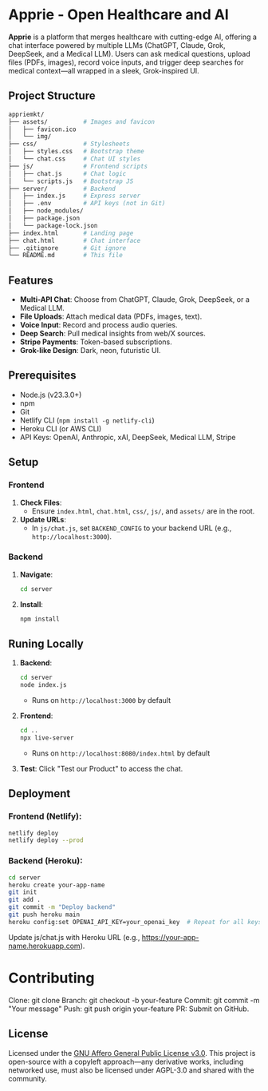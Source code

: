 # Apprie - Open Healthcare and AI

**Apprie** is a platform that merges healthcare with cutting-edge AI, offering a chat interface powered by multiple LLMs (ChatGPT, Claude, Grok, DeepSeek, and a Medical LLM). Users can ask medical questions, upload files (PDFs, images), record voice inputs, and trigger deep searches for medical context—all wrapped in a sleek, Grok-inspired UI.

## Project Structure
```bash
appriemkt/
├── assets/          # Images and favicon
│   ├── favicon.ico
│   └── img/
├── css/             # Stylesheets
│   ├── styles.css   # Bootstrap theme
│   └── chat.css     # Chat UI styles
├── js/              # Frontend scripts
│   ├── chat.js      # Chat logic
│   └── scripts.js   # Bootstrap JS
├── server/          # Backend
│   ├── index.js     # Express server
│   ├── .env         # API keys (not in Git)
│   ├── node_modules/
│   ├── package.json
│   └── package-lock.json
├── index.html       # Landing page
├── chat.html        # Chat interface
├── .gitignore       # Git ignore
└── README.md        # This file
``` 


## Features
- **Multi-API Chat**: Choose from ChatGPT, Claude, Grok, DeepSeek, or a Medical LLM.
- **File Uploads**: Attach medical data (PDFs, images, text).
- **Voice Input**: Record and process audio queries.
- **Deep Search**: Pull medical insights from web/X sources.
- **Stripe Payments**: Token-based subscriptions.
- **Grok-like Design**: Dark, neon, futuristic UI.

## Prerequisites
- Node.js (v23.3.0+)
- npm
- Git
- Netlify CLI (`npm install -g netlify-cli`)
- Heroku CLI (or AWS CLI)
- API Keys: OpenAI, Anthropic, xAI, DeepSeek, Medical LLM, Stripe

## Setup
### Frontend
1. **Check Files**:
   - Ensure `index.html`, `chat.html`, `css/`, `js/`, and `assets/` are in the root.
2. **Update URLs**:
   - In `js/chat.js`, set `BACKEND_CONFIG` to your backend URL (e.g., `http://localhost:3000`).

### Backend
1. **Navigate**:
   ```bash
   cd server
   ```
2. **Install**:
   ```bash
   npm install
   ```  

## Runing Locally

1. **Backend**:
   ```bash
   cd server
   node index.js   
   ```

   * Runs on `http://localhost:3000` by default

2. **Frontend**:
   ```bash
   cd ..
   npx live-server
   ```

   * Runs on `http://localhost:8080/index.html` by default

3. **Test**: Click "Test our Product" to access the chat.


## Deployment

### Frontend (Netlify):

```bash
netlify deploy
netlify deploy --prod
```

### Backend (Heroku):

```bash
cd server
heroku create your-app-name
git init
git add .
git commit -m "Deploy backend"
git push heroku main
heroku config:set OPENAI_API_KEY=your_openai_key  # Repeat for all keys
```

Update js/chat.js with Heroku URL (e.g., https://your-app-name.herokuapp.com).

# Contributing

Clone: git clone <repo-url>
Branch: git checkout -b your-feature
Commit: git commit -m "Your message"
Push: git push origin your-feature
PR: Submit on GitHub.

## License
Licensed under the [GNU Affero General Public License v3.0](./LICENSE). This project is open-source with a copyleft approach—any derivative works, including networked use, must also be licensed under AGPL-3.0 and shared with the community.